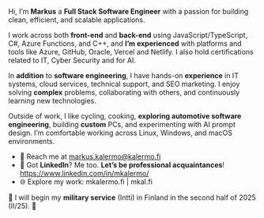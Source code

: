 Hi, I’m **Markus** a **Full Stack Software Engineer** with a passion for building clean, efficient, and scalable applications.

I work across both **front-end** and **back-end** using JavaScript/TypeScript, C#, Azure Functions, and C++, and **I’m experienced** with platforms and tools like Azure, GitHub, Oracle, Vercel and Netlify. I also hold certifications related to IT, Cyber Security and for AI.

In **addition** to **software engineering**, I have hands-on **experience** in IT systems, cloud services, technical support, and SEO marketing. I enjoy solving **complex** problems, collaborating with others, and continuously learning new technologies.

Outside of work, I like cycling, cooking, **exploring automotive software engineering**, building **custom** PCs, and experimenting with AI prompt design. I’m comfortable working across Linux, Windows, and macOS environments.

- 📧 Reach me at markus.kalermo@kalermo.fi
- 🤝 Got **LinkedIn**? Me too. **Let’s be professional acquaintances**! https://www.linkedin.com/in/mkalermo/
- 🌐 Explore my work: mkalermo.fi | mkal.fi

📌 I will begin my **military service** (Intti) in Finland in the second half of 2025 (II/25). 🫡
